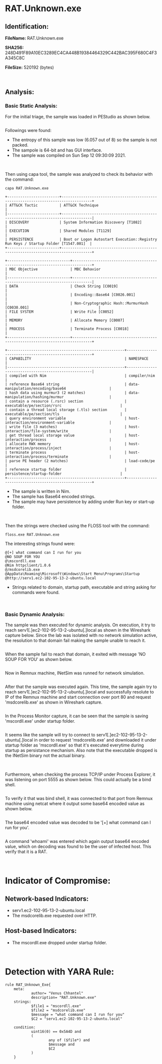 # RAT.Unknown.exe

## Identification:

**FileName:** RAT.Unknown.exe

**SHA256:** 248D491F89A10EC3289EC4CA448B19384464329C442BAC395F680C4F3A345C8C

**FileSize:** 520192 (bytes)

<br>

## Analysis:

### Basic Static Analysis:

For the initial triage, the sample was loaded in PEStudio as shown below.

<image src="../Images/RAT.Unknown.exe1.png" caption="" alt="" height="" width="" position="center" command="fit" option="" class="img-fluid" title="" >

Followings were found:
- The entropy of this sample was low (6.057 out of 8) so the sample is not packed.
- The sampole is 64-bit and has GUI interface.
- The sample was compiled on Sun Sep 12 09:30:09 2021.

<br>

Then using capa tool, the sample was analyzed to check its behavior with the command:

`capa RAT.Unknown.exe`

    +------------------------+------------------------------------------------------------------------------------+
    | ATT&CK Tactic          | ATT&CK Technique                                                                   |
    |------------------------+------------------------------------------------------------------------------------|
    | DISCOVERY              | System Information Discovery [T1082]                                               |
    | EXECUTION              | Shared Modules [T1129]                                                             |
    | PERSISTENCE            | Boot or Logon Autostart Execution::Registry Run Keys / Startup Folder [T1547.001]  |
    +------------------------+------------------------------------------------------------------------------------+
    
    +-----------------------------+-------------------------------------------------------------------------------+
    | MBC Objective               | MBC Behavior                                                                  |
    |-----------------------------+-------------------------------------------------------------------------------|
    | DATA                        | Check String [C0019]                                                          |
    |                             | Encoding::Base64 [C0026.001]                                                  |
    |                             | Non-Cryptographic Hash::MurmurHash [C0030.001]                                |
    | FILE SYSTEM                 | Write File [C0052]                                                            |
    | MEMORY                      | Allocate Memory [C0007]                                                       |
    | PROCESS                     | Terminate Process [C0018]                                                     |
    +-----------------------------+-------------------------------------------------------------------------------+
    
    +------------------------------------------------------+------------------------------------------------------+
    | CAPABILITY                                           | NAMESPACE                                            |
    |------------------------------------------------------+------------------------------------------------------|
    | compiled with Nim                                    | compiler/nim                                         |
    | reference Base64 string                              | data-manipulation/encoding/base64                    |
    | hash data using murmur3 (2 matches)                  | data-manipulation/hashing/murmur                     |
    | contain a resource (.rsrc) section                   | executable/pe/section/rsrc                           |
    | contain a thread local storage (.tls) section        | executable/pe/section/tls                            |
    | query environment variable                           | host-interaction/environment-variable                |
    | write file (3 matches)                               | host-interaction/file-system/write                   |
    | get thread local storage value                       | host-interaction/process                             |
    | allocate RWX memory                                  | host-interaction/process/inject                      |
    | terminate process                                    | host-interaction/process/terminate                   |
    | parse PE header (2 matches)                          | load-code/pe                                         |
    | reference startup folder                             | persistence/startup-folder                           |
    +------------------------------------------------------+------------------------------------------------------+

- The sample is written in Nim.
- The sample has Base64 encoded strings.
- The sample may have persistence by adding under Run key or start-up folder.

<br>

Then the strings were checked using the FLOSS tool with the command:

`floss.exe RAT.Unknown.exe`

The interesting strings found were:

    @[+] what command can I run for you
    @NO SOUP FOR YOU
    @\mscordll.exe
    @Nim httpclient/1.0.6
    @/msdcorelib.exe
    @AppData\Roaming\Microsoft\Windows\Start Menu\Programs\Startup
    @http://serv1.ec2-102-95-13-2-ubuntu.local

- Strings related to domain, startup path, executable and string asking for commands were found. 

<br>

### Basic Dynamic Analysis:

The sample was then executed for dynamic analysis. On execution, it try to reach serv1[.]ec2-102-95-13-2-ubuntu[.]local as shown in the Wireshark capture below. Since the lab was isolated with no network simulation active, the resolution to that domain fail making the sample unable to reach it.

<image src="../Images/RAT.Unknown.exe2.png" caption="" alt="" height="" width="" position="center" command="fit" option="" class="img-fluid" title="" >

When the sample fail to reach that domain, it exited with message 'NO SOUP FOR YOU' as shown below.

<image src="../Images/RAT.Unknown.exe3.png" caption="" alt="" height="" width="" position="center" command="fit" option="" class="img-fluid" title="" >

<br>

Now in Remnux machine, INetSim was runned for network simulation. 

<image src="../Images/putty.exe7.png" caption="" alt="" height="" width="" position="center" command="fit" option="" class="img-fluid" title="" >

After that the sample was executed again. This time, the sample again try to reach serv1[.]ec2-102-95-13-2-ubuntu[.]local and successfully resolute to IP of the Remnux machine and start connection over port 80 and request 'msdcorelib.exe' as shown in Wireshark capture. 

<image src="../Images/RAT.Unknown.exe4.png" caption="" alt="" height="" width="" position="center" command="fit" option="" class="img-fluid" title="" >

In the Process Monitor capture, it can be seen that the sample is saving 'mscordll.exe' under startup folder.  

<image src="../Images/RAT.Unknown.exe5.png" caption="" alt="" height="" width="" position="center" command="fit" option="" class="img-fluid" title="" >

It seems like the sample will try to connect to serv1[.]ec2-102-95-13-2-ubuntu[.]local in order to request 'msdcorelib.exe' and downloaded it under startup folder as 'mscordll.exe' so that it's executed everytime during startup as persistance mechanism. Also note that the executable dropped is the INetSim binary not the actual binary.

<br>

Furthermore, when checking the process TCP/IP under Process Explorer, it was listening on port 5555 as shown below. This could actually be a bind shell.

<image src="../Images/RAT.Unknown.exe6.png" caption="" alt="" height="" width="" position="center" command="fit" option="" class="img-fluid" title="" >

To verify it that was bind shell, it was connected to that port from Remnux machine using netcat where it output some base64 encoded value as shown below.

<image src="../Images/RAT.Unknown.exe7.png" caption="" alt="" height="" width="" position="center" command="fit" option="" class="img-fluid" title="" >

The base64 encoded value was decoded to be '[+] what command can I run for you'.

<image src="../Images/RAT.Unknown.exe8.png" caption="" alt="" height="" width="" position="center" command="fit" option="" class="img-fluid" title="" >

A command 'whoami' was entered which again output base64 encoded value, which on decoding was found to be the user of infected host. This verify that it is a RAT.

<image src="../Images/RAT.Unknown.exe9.png" caption="" alt="" height="" width="" position="center" command="fit" option="" class="img-fluid" title="" >

<image src="../Images/RAT.Unknown.exe10.png" caption="" alt="" height="" width="" position="center" command="fit" option="" class="img-fluid" title="" >

<br>

# Indicator of Compromise:

## Network-based Indicators:
- serv1.ec2-102-95-13-2-ubuntu.local
- The msdcorelib.exe requested over HTTP.

## Host-based Indicators:
- The mscordll.exe dropped under startup folder.

<br>

# Detection with YARA Rule:

    rule RAT_Unknown_Exe{
        meta:
                author= "Venus Chhantel"
                description= "RAT.Unknown.exe"
        strings:
                $file1 = "mscordll.exe"
                $file2 = "msdcorelib.exe"
                $message = "what command can I run for you"
                $C2 = "serv1.ec2-102-95-13-2-ubuntu.local"
    
        condition:
                uint16(0) == 0x5A4D and
                (
                        any of ($file*) and
                        $message and
                        $C2
                )
        }
